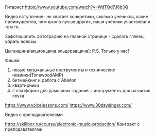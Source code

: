 Гитарист
https://www.youtube.com/watch?v=WdTQd7J6b3Q

Видео вступление- не хватает конкретики, сколько учеников, какие преимущества, чем школа лучше других, наши ученики участвовали там то.	

Зафотошопить фотографию на главной странице - сделать глянец, убрать волосы

Цыганщина(акционщина эльдоравщина):
P.S. Только у нас!




Фишки
1. новые музыкальные инструменты и технические новинки(TonewoodAMP)
2. битмейкинг и работа с Ableton
4. квартирники
5. it платформа для домашних заданий + инструменты для развития слуха

https://www.voicelessons.com/
https://www.30daysinger.com/

Видео с преподавателеями

https://skillbox.ru/course/electronic-music-production/
Контракт с преподавателями

